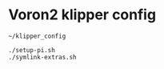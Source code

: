 Voron2 klipper config
=====================

`~/klipper_config`

```
./setup-pi.sh
./symlink-extras.sh
```
